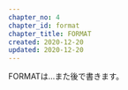 ```yaml
---
chapter_no: 4
chapter_id: format
chapter_title: FORMAT
created: 2020-12-20
updated: 2020-12-20
---
```

FORMATは…また後で書きます。
